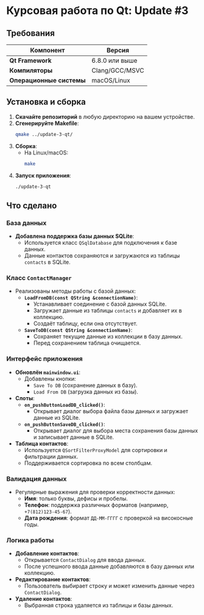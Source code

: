 # Курсовая работа по Qt: Update #3

## Требования

| Компонент                | Версия            |
|--------------------------|-------------------|
| **Qt Framework**         | 6.8.0 или выше    |
| **Компиляторы**          | Clang/GCC/MSVC    |
| **Операционные системы** | macOS/Linux       |

## Установка и сборка

1. **Скачайте репозиторий** в любую директорию на вашем устройстве.
2. **Сгенерируйте Makefile**:
    ```bash
    qmake ../update-3-qt/
    ```
3. **Сборка**:
    - На Linux/macOS:
        ```bash
        make
        ```
4. **Запуск приложения**:
    ```bash
    ./update-3-qt
    ```

## Что сделано

### База данных
- **Добавлена поддержка базы данных SQLite**:
    - Используется класс `QSqlDatabase` для подключения к базе данных.
    - Данные контактов сохраняются и загружаются из таблицы `contacts` в SQLite.

### Класс `ContactManager`
- Реализованы методы работы с базой данных:
    - **`LoadFromDB(const QString &connectionName)`**:
        - Устанавливает соединение с базой данных SQLite.
        - Загружает данные из таблицы `contacts` и добавляет их в коллекцию.
        - Создаёт таблицу, если она отсутствует.
    - **`SaveToDB(const QString &connectionName)`**:
        - Сохраняет текущие данные из коллекции в базу данных.
        - Перед сохранением таблица очищается.

### Интерфейс приложения
- **Обновлён `mainwindow.ui`**:
    - Добавлены кнопки:
        - `Save To DB` (сохранение данных в базу).
        - `Load From DB` (загрузка данных из базы).
- **Слоты**:
    - **`on_pushButtonLoadDB_clicked()`**:
        - Открывает диалог выбора файла базы данных и загружает данные из SQLite.
    - **`on_pushButtonSaveDB_clicked()`**:
        - Открывает диалог для выбора места сохранения базы данных и записывает данные в SQLite.
- **Таблица контактов**:
    - Используется `QSortFilterProxyModel` для сортировки и фильтрации данных.
    - Поддерживается сортировка по всем столбцам.

### Валидация данных
- Регулярные выражения для проверки корректности данных:
    - **Имя**: только буквы, дефисы и пробелы.
    - **Телефон**: поддержка различных форматов (например, `+7(812)123-45-67`).
    - **Дата рождения**: формат `ДД-ММ-ГГГГ` с проверкой на високосные годы.

### Логика работы
- **Добавление контактов**:
    - Открывается `ContactDialog` для ввода данных.
    - После успешного ввода данные добавляются в базу данных или коллекцию.
- **Редактирование контактов**:
    - Пользователь выбирает строку и может изменить данные через `ContactDialog`.
- **Удаление контактов**:
    - Выбранная строка удаляется из таблицы и базы данных.

